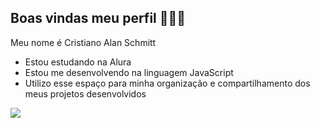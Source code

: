 ## Boas vindas meu perfil 🐯🦁🐺

Meu nome é Cristiano Alan Schmitt

- Estou estudando na Alura
- Estou me desenvolvendo na linguagem JavaScript
- Utilizo esse espaço para minha organização e compartilhamento dos meus projetos desenvolvidos

![](https://media.tenor.com/mmNXz0s9UagAAAAM/demon-slayer-demon-slayer-giyu.gif)
